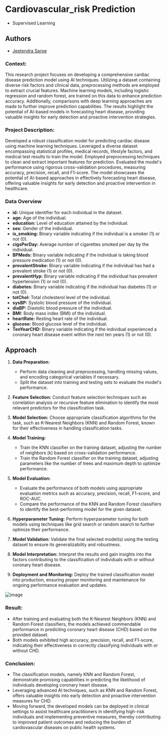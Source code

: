 
# Cardiovascular_risk Prediction
 - Supervised Learning 




## Authors

- [Jeetendra Sarpe](https://github.com/jtndr26)


### Context:
This research project focuses on developing a comprehensive cardiac disease prediction model using AI techniques. Utilizing a dataset containing diverse risk factors and clinical data, preprocessing methods are employed to extract crucial features. Machine learning models, including logistic regression and random forest, are trained on this data to enhance prediction accuracy. Additionally, comparisons with deep learning approaches are made to further improve prediction capabilities. The results highlight the potential of AI-based models in forecasting heart disease, providing valuable insights for early detection and proactive intervention strategies.

### Project Description:
Developed a robust classification model for predicting cardiac disease using machine learning techniques. Leveraged a diverse dataset encompassing statistical profiles, medical records, lifestyle factors, and medical test results to train the model. Employed preprocessing techniques to clean and extract important features for prediction. Evaluated the model's performance using rigorous cross-validation procedures, measuring accuracy, precision, recall, and F1-score. The model showcases the potential of AI-based approaches in effectively forecasting heart disease, offering valuable insights for early detection and proactive intervention in healthcare.


### Data Overview

- **id:** Unique identifier for each individual in the dataset.
- **age:** Age of the individual.
- **education:** Level of education attained by the individual.
- **sex:** Gender of the individual.
- **is_smoking:** Binary variable indicating if the individual is a smoker (1) or not (0).
- **cigsPerDay:** Average number of cigarettes smoked per day by the individual.
- **BPMeds:** Binary variable indicating if the individual is taking blood pressure medication (1) or not (0).
- **prevalentStroke:** Binary variable indicating if the individual has had a prevalent stroke (1) or not (0).
- **prevalentHyp:** Binary variable indicating if the individual has prevalent hypertension (1) or not (0).
- **diabetes:** Binary variable indicating if the individual has diabetes (1) or not (0).
- **totChol:** Total cholesterol level of the individual.
- **sysBP:** Systolic blood pressure of the individual.
- **diaBP:** Diastolic blood pressure of the individual.
- **BMI:** Body mass index (BMI) of the individual.
- **heartRate:** Resting heart rate of the individual.
- **glucose:** Blood glucose level of the individual.
- **TenYearCHD:** Binary variable indicating if the individual experienced a coronary heart disease event within the next ten years (1) or not (0).

## Approach

1. **Data Preparation:**
   - Perform data cleaning and preprocessing, handling missing values, and encoding categorical variables if necessary.
   - Split the dataset into training and testing sets to evaluate the model's performance.

2. **Feature Selection:**
   Conduct feature selection techniques such as correlation analysis or recursive feature elimination to identify the most relevant predictors for the classification task.

3. **Model Selection:**
   Choose appropriate classification algorithms for the task, such as K-Nearest Neighbors (KNN) and Random Forest, known for their effectiveness in handling classification tasks.

4. **Model Training:**
   - Train the KNN classifier on the training dataset, adjusting the number of neighbors (k) based on cross-validation performance.
   - Train the Random Forest classifier on the training dataset, adjusting parameters like the number of trees and maximum depth to optimize performance.

5. **Model Evaluation:**
   - Evaluate the performance of both models using appropriate evaluation metrics such as accuracy, precision, recall, F1-score, and ROC-AUC.
   - Compare the performance of the KNN and Random Forest classifiers to identify the best-performing model for the given dataset.

6. **Hyperparameter Tuning:**
   Perform hyperparameter tuning for both models using techniques like grid search or random search to further optimize their performance.

7. **Model Validation:**
   Validate the final selected model(s) using the testing dataset to ensure its generalizability and robustness.

8. **Model Interpretation:**
   Interpret the results and gain insights into the factors contributing to the classification of individuals with or without coronary heart disease.

9. **Deployment and Monitoring:**
   Deploy the trained classification model into production, ensuring proper monitoring and maintenance for ongoing performance evaluation and updates.

![image](https://github.com/jtndr26/Cardiovascular_risk/assets/78334379/c057bede-8d85-4203-bbb1-735c062022c3)



### Result:
- After training and evaluating both the K-Nearest Neighbors (KNN) and Random Forest classifiers, the models achieved commendable performance in predicting coronary heart disease (CHD) based on the provided dataset.
- Both models exhibited high accuracy, precision, recall, and F1-score, indicating their effectiveness in correctly classifying individuals with or without CHD.

### Conclusion:
- The classification models, namely KNN and Random Forest, demonstrate promising capabilities in predicting the likelihood of individuals developing coronary heart disease.
- Leveraging advanced AI techniques, such as KNN and Random Forest, offers valuable insights into early detection and proactive intervention measures for CHD.
- Moving forward, the developed models can be deployed in clinical settings to assist healthcare practitioners in identifying high-risk individuals and implementing preventive measures, thereby contributing to improved patient outcomes and reducing the burden of cardiovascular diseases on public health systems.
